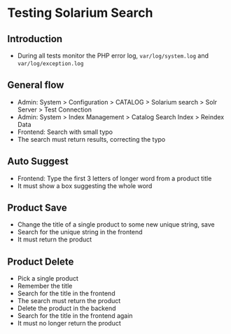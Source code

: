 Testing Solarium Search
================

## Introduction

  * During all tests monitor the PHP error log, `var/log/system.log` and `var/log/exception.log`

## General flow

  * Admin: System > Configuration > CATALOG > Solarium search > Solr Server > Test Connection
  * Admin: System > Index Management > Catalog Search Index > Reindex Data
  * Frontend: Search with small typo
  * The search must return results, correcting the typo

## Auto Suggest

  * Frontend: Type the first 3 letters of longer word from a product title
  * It must show a box suggesting the whole word

## Product Save

  * Change the title of a single product to some new unique string, save
  * Search for the unique string in the frontend
  * It must return the product

## Product Delete

  * Pick a single product
  * Remember the title
  * Search for the title in the frontend
  * The search must return the product
  * Delete the product in the backend
  * Search for the title in the frontend again
  * It must no longer return the product

